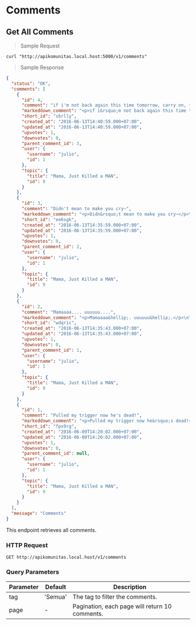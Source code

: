 # Comments

## Get All Comments

> Sample Request

```shell
curl "http://apikomunitas.local.host:5000/v1/comments"
```

> Sample Response


```json
{
  "status": "OK",
  "comments": [
    {
      "id": 4,
      "comment": "if i'm not back again this time tomorrow, carry on, **carry on**",
      "markeddown_comment": "<p>if i&rsquo;m not back again this time tomorrow, carry on, <strong>carry on</strong></p>\n",
      "short_id": "sbrlly",
      "created_at": "2016-06-13T14:40:59.000+07:00",
      "updated_at": "2016-06-13T14:40:59.000+07:00",
      "upvotes": 1,
      "downvotes": 0,
      "parent_comment_id": 3,
      "user": {
        "username": "julio",
        "id": 1
      },
      "topic": {
        "title": "Mama, Just Killed a MAN",
        "id": 9
      }
    },
    {
      "id": 3,
      "comment": "Didn't mean to make you cry~",
      "markeddown_comment": "<p>Didn&rsquo;t mean to make you cry~</p>\n",
      "short_id": "ee6sgk",
      "created_at": "2016-06-13T14:35:59.000+07:00",
      "updated_at": "2016-06-13T14:35:59.000+07:00",
      "upvotes": 1,
      "downvotes": 0,
      "parent_comment_id": 2,
      "user": {
        "username": "julio",
        "id": 1
      },
      "topic": {
        "title": "Mama, Just Killed a MAN",
        "id": 9
      }
    },
    {
      "id": 2,
      "comment": "Mamaaaa.... uuuuuu....",
      "markeddown_comment": "<p>Mamaaaa&hellip;. uuuuuu&hellip;.</p>\n",
      "short_id": "wdqric",
      "created_at": "2016-06-13T14:35:43.000+07:00",
      "updated_at": "2016-06-13T14:35:43.000+07:00",
      "upvotes": 1,
      "downvotes": 0,
      "parent_comment_id": 1,
      "user": {
        "username": "julio",
        "id": 1
      },
      "topic": {
        "title": "Mama, Just Killed a MAN",
        "id": 9
      }
    },
    {
      "id": 1,
      "comment": "Pulled my trigger now he's dead!",
      "markeddown_comment": "<p>Pulled my trigger now he&rsquo;s dead!</p>\n",
      "short_id": "fpx9rg",
      "created_at": "2016-06-09T14:20:02.000+07:00",
      "updated_at": "2016-06-09T14:20:02.000+07:00",
      "upvotes": 1,
      "downvotes": 0,
      "parent_comment_id": null,
      "user": {
        "username": "julio",
        "id": 1
      },
      "topic": {
        "title": "Mama, Just Killed a MAN",
        "id": 9
      }
    }
  ],
  "message": "Comments"
}
```


This endpoint retrieves all comments.

### HTTP Request

`GET http://apikomunitas.local.host/v1/comments `

### Query Parameters

Parameter | Default | Description
--------- | ------- | -----------
tag | 'Semua' | The tag to filter the comments.
page | - | Pagination, each page will return 10 comments.